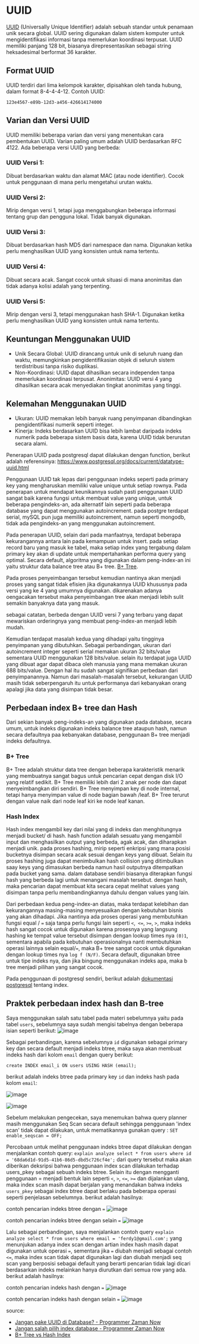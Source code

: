 # UUID 

[UUID](https://www.postgresql.org/docs/current/datatype-uuid.html) (Universally Unique Identifier) adalah sebuah standar untuk penamaan unik secara global. UUID sering digunakan dalam sistem komputer untuk mengidentifikasi informasi tanpa memerlukan koordinasi terpusat. UUID memiliki panjang 128 bit, biasanya direpresentasikan sebagai string heksadesimal berformat 36 karakter.

## Format UUID
UUID terdiri dari lima kelompok karakter, dipisahkan oleh tanda hubung, dalam format 8-4-4-4-12. Contoh UUID:
```
123e4567-e89b-12d3-a456-426614174000
```
## Varian dan Versi UUID
UUID memiliki beberapa varian dan versi yang menentukan cara pembentukan UUID. Varian paling umum adalah UUID berdasarkan RFC 4122. Ada beberapa versi UUID yang berbeda:

### UUID Versi 1:

Dibuat berdasarkan waktu dan alamat MAC (atau node identifier).
Cocok untuk penggunaan di mana perlu mengetahui urutan waktu.
### UUID Versi 2:

Mirip dengan versi 1, tetapi juga menggabungkan beberapa informasi tentang grup dan pengguna lokal.
Tidak banyak digunakan.
### UUID Versi 3:

Dibuat berdasarkan hash MD5 dari namespace dan nama.
Digunakan ketika perlu menghasilkan UUID yang konsisten untuk nama tertentu.
### UUID Versi 4:

Dibuat secara acak.
Sangat cocok untuk situasi di mana anonimitas dan tidak adanya kolisi adalah yang terpenting.
### UUID Versi 5:

Mirip dengan versi 3, tetapi menggunakan hash SHA-1.
Digunakan ketika perlu menghasilkan UUID yang konsisten untuk nama tertentu.

## Keuntungan Menggunakan UUID
* Unik Secara Global: UUID dirancang untuk unik di seluruh ruang dan waktu, memungkinkan pengidentifikasian objek di seluruh sistem terdistribusi tanpa risiko duplikasi.
* Non-Koordinasi: UUID dapat dihasilkan secara independen tanpa memerlukan koordinasi terpusat.
Anonimitas: UUID versi 4 yang dihasilkan secara acak menyediakan tingkat anonimitas yang tinggi.
## Kelemahan Menggunakan UUID
* Ukuran: UUID memakan lebih banyak ruang penyimpanan dibandingkan pengidentifikasi numerik seperti integer.
* Kinerja: Indeks berdasarkan UUID bisa lebih lambat daripada indeks numerik pada beberapa sistem basis data, karena UUID tidak berurutan secara alami.

Penerapan UUID pada postgresql dapat dilakukan dengan function, berikut adalah referensinya: https://www.postgresql.org/docs/current/datatype-uuid.html

Penggunaan UUID tak lepas dari penggunaan indeks seperti pada primary key yang mengharuskan memiliki value unique untuk setiap rownya. Pada penerapan untuk mendapat keunikannya sudah pasti penggunaan UUID sangat baik karena fungsi untuk membuat value yang unique, untuk beberapa pengindeks-an, ada alternatif lain seperti pada beberapa database yang dapat menggunakan autoincrement. pada postgre terdapat serial, mySQL pun juga memiliki autoincrement, namun seperti mongodb, tidak ada pengindeks-an yang menggunakan autoincrement.

Pada penerapan UUID, selain dari pada manfaatnya, terdapat beberapa kekurangannya antara lain pada kemampuan untuk insert. pada setiap record baru yang masuk ke tabel, maka setiap index yang tergabung dalam primary key akan di update untuk mempertahankan performa query yang optimal. Secara default, algoritma yang digunakan dalam peng-index-an ini yaitu struktur data balance tree atau B+ tree. [B+ Tree](https://www.cs.usfca.edu/~galles/visualization/BPlusTree.html).

Pada proses penyeimbangan tersebut kemudian nantinya akan menjadi proses yang sangat tidak efisien jika digunakannya UUID khususnya pada versi yang ke 4 yang umumnya digunakan. dikarenakan adanya oengacakan tersebut maka penyeimbangan tree akan menjadi lebih sulit semakin banyaknya data yang masuk. 

sebagai catatan, berbeda dengan UUID versi 7 yang terbaru yang dapat mewariskan orderingnya yang membuat peng-index-an menjadi lebih mudah.

Kemudian terdapat masalah kedua yang dihadapi yaitu tingginya penyimpanan yang dibutuhkan. Sebagai perbandingan, ukuran dari autoincrement integer seperti serial memakan ukuran 32 bits/value sementara UUID menggunakan 128 bits/value. selain itu terdapat juga UUID yang dibuat agar dapat dibaca oleh manusia yang mana memakan ukuran 688 bits/value. Dengan hal itu sudah sangat signifikan perbedaan dari penyimpanannya. Namun dari masalah-masalah tersebut, kekurangan UUID masih tidak seberpengaruh itu untuk performanya dari kebanyakan orang apalagi jika data yang disimpan tidak besar.

## Perbedaan index B+ tree dan Hash

Dari sekian banyak peng-indeks-an yang digunakan pada database, secara umum, untuk indeks digunakan indeks balance tree ataupun hash, namun secara defaultnya paa kebanyakan database, penggunaan B+ tree menjadi indeks defaultnya. 

### B+ Tree 
B+ Tree adalah struktur data tree dengan beberapa karakteristik menarik yang membuatnya sangat bagus untuk pencarian cepat dengan disk I/O yang relatif sedikit. B+ Tree memiliki lebih dari 2 anak per node dan dapat menyeimbangkan diri sendiri. B+ Tree menyimpan key di node internal, tetapi hanya menyimpan value di node bagian bawah /leaf. B+ Tree terurut dengan value naik dari node leaf kiri ke node leaf kanan.

### Hash Index
Hash index mengambil key dari nilai yang di indeks dan menghitungnya menjadi bucket/ di hash. hash function adalah sesuatu yang mengambil input dan menghasilkan output yang berbeda, agak acak, dan diharapkan menjadi unik. pada proses hashing, mirip seperti enkripsi yang mana posisi bucketnya disimpan secara acak sesuai dengan keys yang dibuat. Selain itu proses hashing juga dapat menimbulkan hash collision yang ditimbulkan saay keys yang dimasukan berbeda namun hasil outputnya ditempatkan pada bucket yang sama. dalam database sendiri biasanya diterapkan fungsi hash yang berbeda lagi untuk menangani masalah tersebut. dengan hash, maka pencarian dapat membuat kita secara cepat melihat values yang disimpan tanpa perlu membandingkannya dahulu dengan values yang lain.

Dari perbedaan kedua peng-index-an diatas, maka terdapat kelebihan dan kekurangannya masing-masing menyesuaikan dengan kebutuhan bisnis yang akan dihadapi. Jika nantinya ada proses operasi yang membutuhkan fungsi equal / `=` saja tanpa perlu fungsi lain seperti `<`,` <=`, `>=`, `>`, maka indeks hash sangat cocok untuk digunakan karena prosesnya yang langsung hashing ke tempat value tersebut disimpan dengan lookup times nya `(0)1`, sementara apabila pada kebutuhan operasionalnya nanti membutuhkan operasi lainnya selain equal/`=`, maka B+ tree sangat cocok untuk digunakan dengan lookup times nya `log f (N/F)`. Secara default, digunakan btree untuk tipe indeks nya, dan jika bingung menggunakan indeks apa, maka b tree menjadi pilihan yang sangat cocok.

Pada penggunaan di postgresql sendiri, berikut adalah [dokumentasi postgresql](https://www.postgresql.org/docs/current/indexes-types.html) tentang index.

## Praktek perbedaan index hash dan B-tree

Saya menggunakan salah satu tabel pada materi sebelumnya yaitu pada tabel `users`, sebelumnya saya sudah mengisi tabelnya dengan beberapa isian seperti berikut:
![image](https://github.com/ferdyansahalfariz/belajar-SQL/assets/96871156/b47ae6cd-96ea-41e9-a84c-cb2b6fd35b78)

Sebagai perbandingan, karena sebelumnya `id` digunakan sebagai primary key dan secara default menjadi indeks btree, maka saya akan membuat indeks hash dari kolom `email` dengan query berikut:
```
create INDEX email_i ON users USING HASH (email);
```
berikut adalah indeks btree pada primary key `id` dan indeks hash pada kolom `email`:

![image](https://github.com/ferdyansahalfariz/belajar-SQL/assets/96871156/0696fad0-a8f5-4f98-af9f-7f5ed643f3cb)

![image](https://github.com/ferdyansahalfariz/belajar-SQL/assets/96871156/1bac624b-64a4-4a1e-84b4-83e832949de7)

Sebelum melakukan pengecekan, saya menemukan bahwa query planner masih menggunakan Seq Scan secara default sehingga penggunaan 'index scan' tidak dapat dilakukan, untuk mematikannya gunakan query : `SET enable_seqscan = OFF;`

Percobaan untuk melihat  penggunaan indeks btree dapat dilakukan dengan menjalankan contoh query: `explain analyze select * from users where id = '68da6d1d-91d5-41b6-86d5-dbd5c726cf4e';` dari query tersebut maka akan diberikan deksripsi bahwa penggunaan index scan dilakukan terhadap users_pkey sebagai sebuah indeks btree. Selain itu dengan mengganti penggunaan = menjadi bentuk lain seperti `<`, `>`, `<=`, `>=` dan dijalankan ulang, maka index scan masih dapat berjalan yang menandakan bahwa indeks `users_pkey` sebagai index btree dapat berlaku pada beberapa operasi seperti penjelasan sebelumnya. berikut adalah hasilnya:

contoh pencarian indeks btree dengan `=`
![image](https://github.com/ferdyansahalfariz/belajar-SQL/assets/96871156/9cfb4fef-28f5-45ef-85ab-c6fc0350d0da)

contoh pencarian indeks btree dengan selain `=`
![image](https://github.com/ferdyansahalfariz/belajar-SQL/assets/96871156/8655f8c8-4f22-40f5-97e0-7c512c0140ec)

Lalu sebagai perbandingan, saya menjalankan contoh query `explain analyze select * from users where email = 'ferdy1@gmail.com';` yang menunjukan adanya index scan dengan artian index hash masih dapat digunakan untuk operasi `=`, sementara jika `=` diubah menjadi sebagai contoh `<=`, maka index scan tidak dapat digunakan lagi dan diubah menjadi seq scan yang berposisi sebagai default yang berarti pencarian tidak lagi dicari berdasarkan indeks melainkan hanya diurutkan dari semua row yang ada. berikut adalah hasilnya:

contoh pencarian indeks hash dengan `=`
![image](https://github.com/ferdyansahalfariz/belajar-SQL/assets/96871156/789c537c-470a-4573-9fa7-a0b496a2d53b)

contoh pencarian indeks hash dengan selain `=`
![image](https://github.com/ferdyansahalfariz/belajar-SQL/assets/96871156/b3c25975-fd84-4f86-83b6-784a33ab6661)

source: 
* [Jangan pake UUID di Database? - Programmer Zaman Now](https://www.youtube.com/watch?v=j4_BxmmLz3s)
* [Jangan salah pilih index database - Programmer Zaman Now](https://www.youtube.com/watch?v=yTSCne-kj0k)
* [B+ Tree vs Hash Index](https://www.sqlpipe.com/blog/b-tree-vs-hash-index-and-when-to-use-them)

